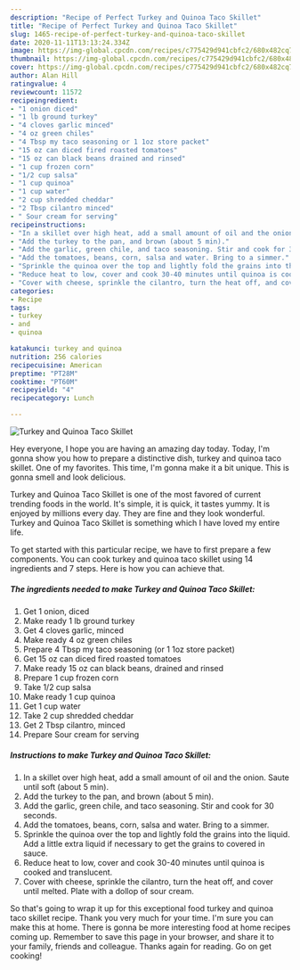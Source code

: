 ```yaml
---
description: "Recipe of Perfect Turkey and Quinoa Taco Skillet"
title: "Recipe of Perfect Turkey and Quinoa Taco Skillet"
slug: 1465-recipe-of-perfect-turkey-and-quinoa-taco-skillet
date: 2020-11-11T13:13:24.334Z
image: https://img-global.cpcdn.com/recipes/c775429d941cbfc2/680x482cq70/turkey-and-quinoa-taco-skillet-recipe-main-photo.jpg
thumbnail: https://img-global.cpcdn.com/recipes/c775429d941cbfc2/680x482cq70/turkey-and-quinoa-taco-skillet-recipe-main-photo.jpg
cover: https://img-global.cpcdn.com/recipes/c775429d941cbfc2/680x482cq70/turkey-and-quinoa-taco-skillet-recipe-main-photo.jpg
author: Alan Hill
ratingvalue: 4
reviewcount: 11572
recipeingredient:
- "1 onion diced"
- "1 lb ground turkey"
- "4 cloves garlic minced"
- "4 oz green chiles"
- "4 Tbsp my taco seasoning or 1 1oz store packet"
- "15 oz can diced fired roasted tomatoes"
- "15 oz can black beans drained and rinsed"
- "1 cup frozen corn"
- "1/2 cup salsa"
- "1 cup quinoa"
- "1 cup water"
- "2 cup shredded cheddar"
- "2 Tbsp cilantro minced"
- " Sour cream for serving"
recipeinstructions:
- "In a skillet over high heat, add a small amount of oil and the onion. Saute until soft (about 5 min)."
- "Add the turkey to the pan, and brown (about 5 min)."
- "Add the garlic, green chile, and taco seasoning. Stir and cook for 30 seconds."
- "Add the tomatoes, beans, corn, salsa and water. Bring to a simmer."
- "Sprinkle the quinoa over the top and lightly fold the grains into the liquid. Add a little extra liquid if necessary to get the grains to covered in sauce."
- "Reduce heat to low, cover and cook 30-40 minutes until quinoa is cooked and translucent."
- "Cover with cheese, sprinkle the cilantro, turn the heat off, and cover until melted. Plate with a dollop of sour cream."
categories:
- Recipe
tags:
- turkey
- and
- quinoa

katakunci: turkey and quinoa 
nutrition: 256 calories
recipecuisine: American
preptime: "PT28M"
cooktime: "PT60M"
recipeyield: "4"
recipecategory: Lunch

---
```



![Turkey and Quinoa Taco Skillet](https://img-global.cpcdn.com/recipes/c775429d941cbfc2/680x482cq70/turkey-and-quinoa-taco-skillet-recipe-main-photo.jpg)

Hey everyone, I hope you are having an amazing day today. Today, I'm gonna show you how to prepare a distinctive dish, turkey and quinoa taco skillet. One of my favorites. This time, I'm gonna make it a bit unique. This is gonna smell and look delicious.



Turkey and Quinoa Taco Skillet is one of the most favored of current trending foods in the world. It's simple, it is quick, it tastes yummy. It is enjoyed by millions every day. They are fine and they look wonderful. Turkey and Quinoa Taco Skillet is something which I have loved my entire life.


To get started with this particular recipe, we have to first prepare a few components. You can cook turkey and quinoa taco skillet using 14 ingredients and 7 steps. Here is how you can achieve that.

<!--inarticleads1-->

##### The ingredients needed to make Turkey and Quinoa Taco Skillet:

1. Get 1 onion, diced
1. Make ready 1 lb ground turkey
1. Get 4 cloves garlic, minced
1. Make ready 4 oz green chiles
1. Prepare 4 Tbsp my taco seasoning (or 1 1oz store packet)
1. Get 15 oz can diced fired roasted tomatoes
1. Make ready 15 oz can black beans, drained and rinsed
1. Prepare 1 cup frozen corn
1. Take 1/2 cup salsa
1. Make ready 1 cup quinoa
1. Get 1 cup water
1. Take 2 cup shredded cheddar
1. Get 2 Tbsp cilantro, minced
1. Prepare  Sour cream for serving




<!--inarticleads2-->

##### Instructions to make Turkey and Quinoa Taco Skillet:

1. In a skillet over high heat, add a small amount of oil and the onion. Saute until soft (about 5 min).
1. Add the turkey to the pan, and brown (about 5 min).
1. Add the garlic, green chile, and taco seasoning. Stir and cook for 30 seconds.
1. Add the tomatoes, beans, corn, salsa and water. Bring to a simmer.
1. Sprinkle the quinoa over the top and lightly fold the grains into the liquid. Add a little extra liquid if necessary to get the grains to covered in sauce.
1. Reduce heat to low, cover and cook 30-40 minutes until quinoa is cooked and translucent.
1. Cover with cheese, sprinkle the cilantro, turn the heat off, and cover until melted. Plate with a dollop of sour cream.




So that's going to wrap it up for this exceptional food turkey and quinoa taco skillet recipe. Thank you very much for your time. I'm sure you can make this at home. There is gonna be more interesting food at home recipes coming up. Remember to save this page in your browser, and share it to your family, friends and colleague. Thanks again for reading. Go on get cooking!
